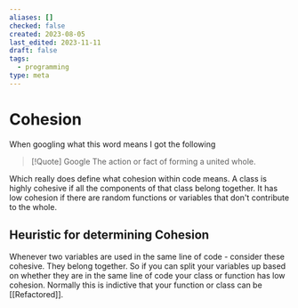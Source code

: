 ```yaml
---
aliases: []
checked: false
created: 2023-08-05
last_edited: 2023-11-11
draft: false
tags:
  - programming
type: meta
---
```

# Cohesion

When googling what this word means I got the following

>[!Quote] Google
>The action or fact of forming a united whole.

Which really does define what cohesion within code means. A class is highly cohesive if all the components of that class belong together. It has low cohesion if there are random functions or variables that don't contribute to the whole.

## Heuristic for determining Cohesion

Whenever two variables are used in the same line of code - consider these cohesive. They belong together. So if you can split your variables up based on whether they are in the same line of code your class or function has low cohesion. Normally this is indictive that your function or class can be [[Refactored]].
